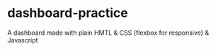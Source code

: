 # dashboard-practice
A dashboard made with plain HMTL &amp; CSS (flexbox for responsive) &amp; Javascript
